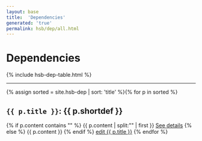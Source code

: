 ```yaml
---
layout: base
title:  'Dependencies'
generated: 'true'
permalink: hsb/dep/all.html
---
```


# Dependencies

{% include hsb-dep-table.html %}

----------

{% assign sorted = site.hsb-dep | sort: 'title' %}{% for p in sorted %}
<a id="al-hsb-dep/{{ p.title }}" class="al-dest"/>
<h2><code>{{ p.title }}</code>: {{ p.shortdef }}</h2>
{% if p.content contains "<!--details-->" %}    
{{ p.content | split:"<!--details-->" | first }}
<a href="{{ p.title }}" class="al-doc">See details</a>
{% else %}
{{ p.content }}
{% endif %}
<a href="{{ site.git_edit }}/{% if p.collection %}{{ p.relative_path }}{% else %}{{ p.path }}{% endif %}" target="#">edit {{ p.title }}</a>
{% endfor %}
